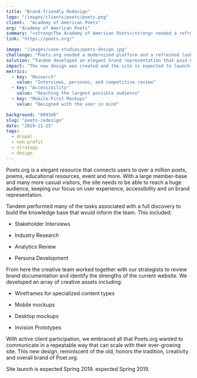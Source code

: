 ```yaml
---
title: "Brand-friendly Redesign"
logo: "/images/clients/poets/poets.png"
client:  "Academy of American Poets"
org: "Academy of American Poets"
summary: "<strong>The Academy of American Poets</strong> needed a refreshed design that respected their time-honored brand."
link: "https://poets.org/"

image: "/images/case-studies/poets-design.jpg"
challenge: "Poets.org needed a modernized platform and a refreshed look."
solution: "Tandem developed an elegant brand representation that paid homage to what was familiar while enhancing the overall look."
impact: "The new design was created and the site is expected to launch Spring 2019"
metrics:
  - key: "Research"
    value: "Interviews, personas, and competitive review"
  - key: "Accessibility"
    value: "Reaching the largest possible audience"
  - key: "Mobile-First Mockups"
    value: "Designed with the user in mind"

background: "0093d6"
slug: "poets-redesign"
date: "2019-11-15"
tags:
  - drupal
  - non-profit
  - strategy
  - design
---
```


Poets.org is a elegant resource that connects users to over a million poets, poems, educational resources, event and more. With a large member-base and many more casual visitors, the site needs to be able to reach a huge audience, keeping our focus on user experience, accessibility and on brand representation.

Tandem performed many of the tasks associated with a full discovery to build the knowledge base that would inform the team. This included:

-   Stakeholder Interviews

-   Industry Research

-   Analytics Review

-   Persona Development

From here the creative team worked together with our strategists to review brand documentation and identify the strengths of the current website. We developed an array of creative assets including:

-   Wireframes for specialized content types

-   Mobile mockups

-   Desktop mockups

-   Invision Prototypes

With active client participation, we embraced all that Poets.org wanted to communicate in a repeatable way that can scale with their ever-growing site. This new design, reminiscent of the old, honors the tradition, creativity and overall brand of Poet.org.

Site launch is expected Spring 2019.
expected Spring 2019.
